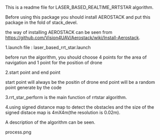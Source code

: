 This is a readme file for LASER_BASED_REALTIME_RRTSTAR algorithm.

Before using this package you should install AEROSTACK and put this package in the fold of stack_devel.

the way of installing AEROSTACK can be seen from https://github.com/Vision4UAV/Aerostack/wiki/Install-Aerostack.

1.launch file : laser_based_rrt_star.launch

before run the algorithm, you should choose 4 points for the area of navigation and 1 point for the position of drone 

2.start point and end point

start point will always be the positin of drone
end point will be a random point generate by the code

3.rrt_star_perform is the main function of rrtstar algorithm.

4.using signed distance map to detect the obstacles and the size of the signed distace map is 4mX4m(the resolution is 0.02m).

A description of the algorithm can be seen.

process.png
